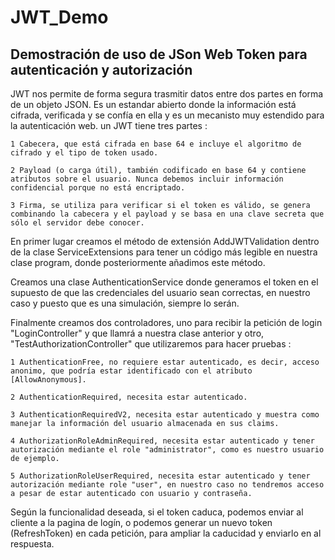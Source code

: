 # JWT_Demo

## Demostración de uso de JSon Web Token para autenticación y autorización

JWT nos permite de forma segura trasmitir datos entre dos partes en forma de un objeto JSON. Es un estandar abierto donde la información está cifrada, verificada y se confía en ella 
y es un mecanisto muy estendido para la autenticación web. un JWT tiene tres partes :

	1 Cabecera, que está cifrada en base 64 e incluye el algoritmo de cifrado y el tipo de token usado.
	
	2 Payload (o carga útil), también codificado en base 64 y contiene atributos sobre el usuario. Nunca debemos incluir información confidencial porque no está encriptado.
	
	3 Firma, se utiliza para verificar si el token es válido, se genera combinando la cabecera y el payload y se basa en una clave secreta que sólo el servidor debe conocer.
	
En primer lugar creamos el método de extensión AddJWTValidation dentro de la clase ServiceExtensions para tener un código más legible en nuestra clase program, donde posteriormente añadimos este método.

Creamos una clase AuthenticationService donde generamos el token en el supuesto de que las credenciales del usuario sean correctas, en nuestro caso y puesto que es una simulación, siempre lo serán.

Finalmente creamos dos controladores, uno para recibir la petición de login "LoginController" y que llamrá a nuestra clase anterior y otro, "TestAuthorizationController" que utilizaremos para hacer pruebas :

	1 AuthenticationFree, no requiere estar autenticado, es decir, acceso anonimo, que podría estar identificado con el atributo [AllowAnonymous].
	
	2 AuthenticationRequired, necesita estar autenticado.
	
	3 AuthenticationRequiredV2, necesita estar autenticado y muestra como manejar la información del usuario almacenada en sus claims.
	
	4 AuthorizationRoleAdminRequired, necesita estar autenticado y tener autorización mediante el role "administrator", como es nuestro usuario de ejemplo.
	
	5 AuthorizationRoleUserRequired, necesita estar autenticado y tener autorización mediante role "user", en nuestro caso no tendremos acceso a pesar de estar autenticado con usuario y contraseña.


Según la funcionalidad deseada, si el token caduca, podemos enviar al cliente a la pagina de logín, o podemos generar un nuevo token (RefreshToken) en cada petición, para ampliar la caducidad y enviarlo en al respuesta.
